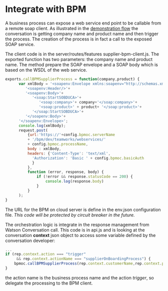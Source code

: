 # Integrate with BPM
A business process can expose a web service end point to be callable from a remote soap client. As illustrated in the [demonstration flow](demoflow.md) the conversation is getting company name and product name and then trigger the process. The creation of the process is in fact a call to the exposed SOAP service.

The client code is in the server/routes/features supplier-bpm-client.js. The exported function has two parameters: the company name and product name. The method prepare the SOAP envelope and a SOAP body which is based on the WSDL of the web service.

```javascript
exports.callBPMSupplierProcess = function(company,product) {
      var xmlBody = '<soapenv:Envelope xmlns:soapenv="http://schemas.xmlsoap.org/soap/envelope/" xmlns:soap="http://SOBD/SOAPStart.tws">'+
         '<soapenv:Header/>'+
         '<soapenv:Body>'+
            '<soap:StartSOBDUCA>'+
               '<soap:company>'+ company+'</soap:company>'+
               '<soap:product>' + product+ '</soap:product>'+
            '</soap:StartSOBDUCA>'+
         '</soapenv:Body>'+
      '</soapenv:Envelope>';
      console.log(xmlBody);
      request.post(
          {url:'https://'+config.bpmoc.serverName
          + '/bpm/dev/teamworks/webservices/'
          + config.bpmoc.processName,
          body : xmlBody,
          headers: {'Content-Type': 'text/xml',
            'Authorization': 'Basic ' + config.bpmoc.basicAuth
            }
          },
          function (error, response, body) {
              if (!error && response.statusCode == 200) {
                  console.log(response.body)
              }
          }
      );
}
```

The URL for the BPM on cloud server is define in the env.json configuration file.
*This code will be protected by circuit breaker in the future.*

The orchestration logic is integrate in the response management from Watson Conversation call. This code is in api.js and is looking at the conversation **context** json object to access some variable defined by the conversation developer:

```javascript
...
if (rep.context.action === "trigger"
     && rep.context.actionName === "supplierOnBoardingProcess") {
    bpmoc.callBPMSupplierProcess(rep.context.customerName,rep.context.productName);
}
```
the action name is the business process name and the action *trigger*, so delegate the processing to the BPM client.
